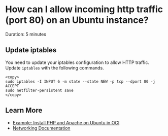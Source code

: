 # How can I allow incoming http traffic (port 80) on an Ubuntu instance?
Duration: 5 minutes

## Update iptables

You need to update your iptables configuration to allow HTTP traffic. 
Update <code>iptables</code> with the following commands.

```
<copy>
sudo iptables -I INPUT 6 -m state --state NEW -p tcp --dport 80 -j ACCEPT
sudo netfilter-persistent save
</copy>
```

## Learn More

* [Example: Install PHP and Apache on Ubuntu in OCI](https://docs.oracle.com/en-us/iaas/developer-tutorials/tutorials/apache-on-ubuntu/01oci-ubuntu-apache-summary.htm)
* [Networking Documentation](https://docs.oracle.com/en-us/iaas/Content/Network/Concepts/overview.htm)

